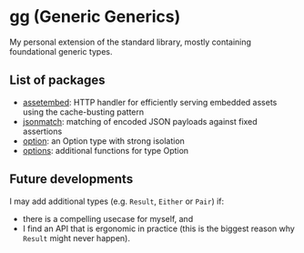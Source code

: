<!--
SPDX-FileCopyrightText: 2025 Stefan Majewsky <majewsky@gmx.net>
SPDX-License-Identifier: Apache-2.0
-->

# gg (Generic Generics)

My personal extension of the standard library, mostly containing foundational generic types.

## List of packages

- [assetembed](./assetembed/): HTTP handler for efficiently serving embedded assets using the cache-busting pattern
- [jsonmatch](./jsonmatch/): matching of encoded JSON payloads against fixed assertions
- [option](./option/): an Option type with strong isolation
- [options](./options/): additional functions for type Option

## Future developments

I may add additional types (e.g. `Result`, `Either` or `Pair`) if:

- there is a compelling usecase for myself, and
- I find an API that is ergonomic in practice (this is the biggest reason why `Result` might never happen).
